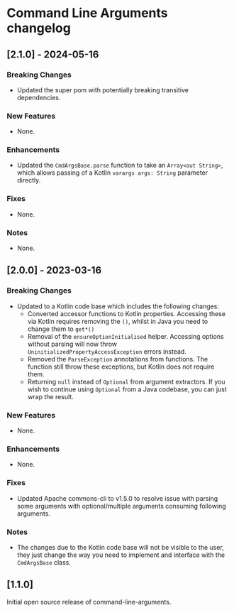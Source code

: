 # Command Line Arguments changelog

## [2.1.0] - 2024-05-16

### Breaking Changes

* Updated the super pom with potentially breaking transitive dependencies.

### New Features

* None.

### Enhancements

* Updated the `CmdArgsBase.parse` function to take an `Array<out String>`, which allows passing of a Kotlin `varargs args: String` parameter directly.

### Fixes

* None.

### Notes

* None.

## [2.0.0] - 2023-03-16

### Breaking Changes

* Updated to a Kotlin code base which includes the following changes:
    * Converted accessor functions to Kotlin properties. Accessing these via Kotlin requires removing the `()`, whilst in Java you need to change them
      to `get*()`
    * Removal of the `ensureOptionInitialised` helper. Accessing options without parsing will now throw `UninitializedPropertyAccessException` errors instead.
    * Removed the `ParseException` annotations from functions. The function still throw these exceptions, but Kotlin does not require them.
    * Returning `null` instead of `Optional` from argument extractors. If you wish to continue using `Optional` from a Java codebase, you can just wrap the
      result.

### New Features

* None.

### Enhancements

* None.

### Fixes

* Updated Apache commons-cli to v1.5.0 to resolve issue with parsing some arguments with optional/multiple arguments consuming following arguments.

### Notes

* The changes due to the Kotlin code base will not be visible to the user, they just change the way you need to implement and interface with the `CmdArgsBase`
  class.

## [1.1.0]

Initial open source release of command-line-arguments.
